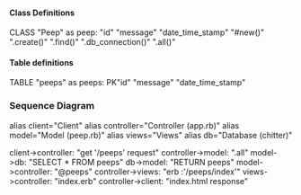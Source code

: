 #### Class Definitions
CLASS "Peep" as peep:
"id"
"message"
"date_time_stamp"
"#new()"
".create()"
".find()"
".db_connection()"
".all()"

#### Table definitions
TABLE "peeps" as peeps:
PK"id"
"message"
"date_time_stamp"

### Sequence Diagram

alias client="Client"
alias controller="Controller (app.rb)"
alias model="Model (peep.rb)"
alias views="Views"
alias db="Database (chitter)"


client->controller: "get '/peeps' request"
controller->model: ".all"
model->db: "SELECT * FROM peeps"
db->model: "RETURN peeps"
model->controller: "@peeps"
controller->views: "erb :'/peeps/index'"
views->controller: "index.erb"
controller->client: "index.html response"
